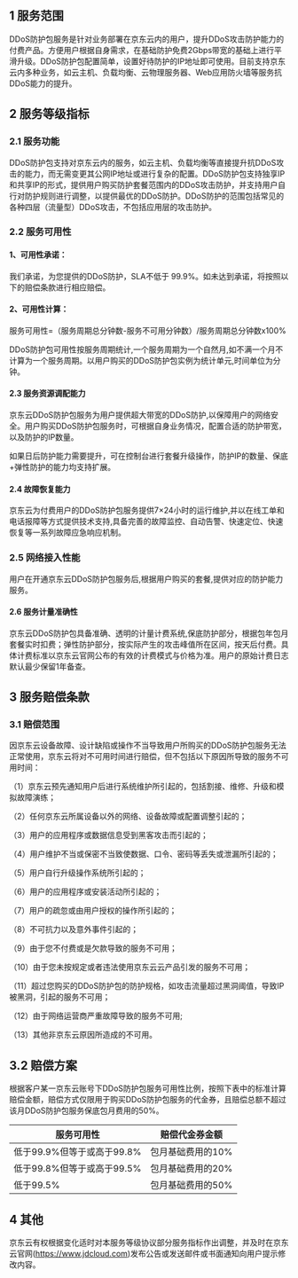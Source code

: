 ## 1 服务范围

DDoS防护包服务是针对业务部署在京东云内的用户，提升DDoS攻击防护能力的付费产品。方便用户根据自身需求，在基础防护免费2Gbps带宽的基础上进行平滑升级。DDoS防护包配置简单，设置好待防护的IP地址即可使用。目前支持京东云内多种业务，如云主机、负载均衡、云物理服务器、Web应用防火墙等服务抗DDoS能力的提升。

## 2 服务等级指标

### 2.1 服务功能

DDoS防护包支持对京东云内的服务，如云主机、负载均衡等直接提升抗DDoS攻击的能力，而无需变更其公网IP地址或进行复杂的配置。DDoS防护包支持独享IP和共享IP的形式，提供用户购买防护套餐范围内的DDoS攻击防护，并支持用户自行对防护规则进行调整，以提供最优的DDoS防护。DDoS防护的范围包括常见的各种四层（流量型）DDoS攻击，不包括应用层的攻击防护。

### 2.2 服务可用性

#### 1、可用性承诺：

我们承诺，为您提供的DDoS防护，SLA不低于 99.9%。如未达到承诺，将按照以下的赔偿条款进行相应赔偿。

#### 2、可用性计算：

服务可用性=（服务周期总分钟数-服务不可用分钟数）/服务周期总分钟数x100%

DDoS防护包可用性按服务周期统计,一个服务周期为一个自然月,如不满一个月不计算为一个服务周期。以用户购买的DDoS防护包实例为统计单元,时间单位为分钟。

#### 2.3 服务资源调配能力

京东云DDoS防护包服务为用户提供超大带宽的DDoS防护,以保障用户的网络安全。用户购买DDoS防护包服务时，可根据自身业务情况，配置合适的防护带宽，以及防护的IP数量。

如果日后防护能力需要提升，可在控制台进行套餐升级操作，防护IP的数量、保底+弹性防护的能力均支持扩展。

#### 2.4 故障恢复能力

京东云为付费用户的DDoS防护包服务提供7×24小时的运行维护,并以在线工单和电话报障等方式提供技术支持,具备完善的故障监控、自动告警、快速定位、快速恢复等一系列故障应急响应机制。

### 2.5 网络接入性能

用户在开通京东云DDoS防护包服务后,根据用户购买的套餐,提供对应的防护能力服务。

#### 2.6 服务计量准确性

京东云DDoS防护包具备准确、透明的计量计费系统,保底防护部分，根据包年包月套餐实时扣费；弹性防护部分，按实际产生的攻击峰值所在区间，按天后付费。具体计费标准以京东云官网公布的有效的计费模式与价格为准。用户的原始计费日志默认最少保留1年备查。

## 3 服务赔偿条款

### 3.1 赔偿范围

因京东云设备故障、设计缺陷或操作不当导致用户所购买的DDoS防护包服务无法正常使用，京东云将对不可用时间进行赔偿，但不包括以下原因所导致的服务不可用时间：

（1）京东云预先通知用户后进行系统维护所引起的，包括割接、维修、升级和模拟故障演练；

（2）任何京东云所属设备以外的网络、设备故障或配置调整引起的；

（3）用户的应用程序或数据信息受到黑客攻击而引起的；

（4）用户维护不当或保密不当致使数据、口令、密码等丢失或泄漏所引起的；

（5）用户自行升级操作系统所引起的；

（6）用户的应用程序或安装活动所引起的；

（7）用户的疏忽或由用户授权的操作所引起的；

（8）不可抗力以及意外事件引起的；

（9）由于您不付费或是欠款导致的服务不可用；

（10）由于您未按规定或者违法使用京东云云产品引发的服务不可用；

（11）超过您购买的DDoS防护包的防护规格，如攻击流量超过黑洞阈值，导致IP被黑洞，引起的服务不可用；

（12）由于网络运营商严重故障导致的服务不可用;

（13）其他非京东云原因所造成的不可用。

## 3.2 赔偿方案

根据客户某一京东云账号下DDoS防护包服务可用性比例，按照下表中的标准计算赔偿金额，赔偿方式仅限用于购买DDoS防护包服务的代金券，且赔偿总额不超过该月DDoS防护包服务保底包月费用的50%。

| 服务可用性                 | 赔偿代金券金额    |
| -------------------------- | ----------------- |
| 低于99.9%但等于或高于99.8% | 包月基础费用的10% |
| 低于99.8%但等于或高于99.5% | 包月基础费用的20% |
| 低于99.5%                  | 包月基础费用的50% |

 

## 4 其他

京东云有权根据变化适时对本服务等级协议部分服务指标作出调整，并及时在京东云官网(https://www.jdcloud.com)发布公告或发送邮件或书面通知向用户提示修改内容。